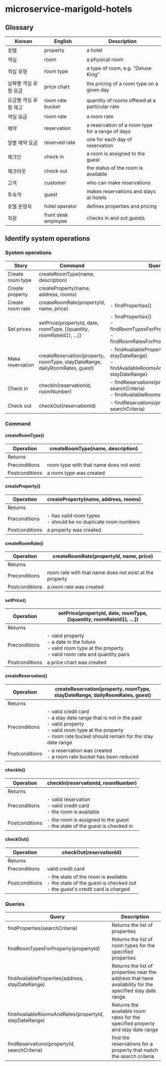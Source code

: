 # microservice-marigold-hotels

## Glossary

| Korean | English | Description |
| --- | --- | --- |
| 호텔 | property | a hotel |
| 객실 | room | a physical room |
| 객실 유형 | room type | a type of room, e.g. "Deluxe King" |
| 날짜별 객실 유형 요금 | price chart | the pricing of a room type on a given day |
| 요금별 객실 유형 재고 | room rate bucket | quantity of rooms offered at a particular rate |
| 객실 요금 | room rate | a room rate |
| 예약 | reservation | a reservation of a room type for a range of days |
| 일별 예약 요금 | reserved rate | one for each day of reservation |
| 체크인 | check in | a room is assigned to the guest |
| 체크아웃 | check out | the status of the room is available |
| 고객 | customer | who can make reservations |
| 투숙객 | guest | makes reservations and stays at hotels |
| 호텔 운영자 | hotel operator | defines properties and pricing |
| 직원 | front desk employee | checks in and out guests |

## Identify system operations

### System operations

| Story | Command | Queries |
| --- | --- | --- |
| Create room type | createRoomType(name, description) |  |
| Create property | createProperty(name, address, rooms) |  |
| Create room rate | createRoomRate(propertyId, name, price) | - findProperties() |
| Set prices | setPrice(propertyId, date, roomType, [(quantity, roomRateId1), …]) | - findProperties()<br>- findRoomTypesForProperty(propertyId)<br>- findRoomRatesForProperty(propertyId) |
| Make reservation | createReservation(property, roomType, stayDateRange, dailyRoomRates, guest) | - findAvailableProperties(address, stayDateRange)<br>- findAvailableRoomsAndRates(propertyId, stayDateRange) |
| Check in | checkIn(reservationId, roomNumber) | - findReservations(propertyId, searchCriteria)<br>- findAvailableRooms(reservationId) |
| Check out | checkOut(reservationId) | - findReservations(propertyId, searchCriteria) |

### Command

#### createRoomType()

| Operation | createRoomType(name, description) |
| --- | --- |
| Returns |  |
| Preconditions | room type with that name does not exist |
| Postconditions | a room type was created |

#### createProperty()

| Operation | createProperty(name, address, rooms) |
| --- | --- |
| Returns |  |
| Preconditions | - has valid room types<br>- should be no duplicate room numbers |
| Postconditions | a property was created |

#### createRoomRate()

| Operation | createRoomRate(propertyId, name, price) |
| --- | --- |
| Returns |  |
| Preconditions | room rate with that name does not exist at the property |
| Postconditions | a room rate was created |

#### setPrice()

| Operation | setPrice(propertyId, date, roomType, [(quantity, roomRateId1), …]) |
| --- | --- |
| Returns |  |
| Preconditions | - valid property<br>- a date in the future<br>- valid room type at the property<br>- valid room rate and quantity pairs |
| Postconditions | a price chart was created |

#### createReservation()

| Operation | createReservation(property, roomType, stayDateRange, dailyRoomRates, guest) |
| --- | --- |
| Returns |  |
| Preconditions | - valid credit card<br>- a stay date range that is not in the past<br>- valid property<br>- valid room type at the property<br>- room rate bucket should remain for the stay date range |
| Postconditions | - a reservation was created<br>- a room rate bucket has been reduced |

#### checkIn()

| Operation | checkIn(reservationId, roomNumber) |
| --- | --- |
| Returns |  |
| Preconditions | - valid reservation<br>- valid credit card<br>- the room is available |
| Postconditions | - the room is assigned to the guest<br>- the state of the guest is checked in |

#### checkOut()

| Operation | checkOut(reservationId) |
| --- | --- |
| Returns |  |
| Preconditions | valid credit card |
| Postconditions | - the state of the room is available<br>- the state of the guest is checked out<br>- the guest's credit card is charged |

### Queries

| Query | Description |
| --- | --- |
| findProperties(searchCriteria) | Returns the list of properties |
| findRoomTypesForProperty(propertyId) | Returns the list of room types for the specified properties |
| findAvailableProperties(address, stayDateRange) | Returns the list of properties near the address that have availability for the specified stay date range |
| findAvailableRoomsAndRates(propertyId, stayDateRange) | Returns the available room rates for the specified property and stay date range |
| findReservations(propertyId, searchCriteria) | find the reservations for a property that match the search criteria |
